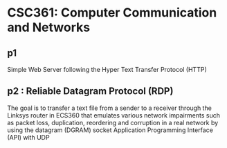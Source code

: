 # CSC361: Computer Communication and Networks
##  p1
Simple Web Server following the Hyper Text Transfer Protocol (HTTP) 
## p2 : Reliable Datagram Protocol (RDP)
The goal is to transfer a text file from a sender to a receiver through the Linksys router in ECS360 that emulates various network impairments such as packet loss,
duplication, reordering and corruption in a real network by using the datagram (DGRAM) socket Application Programming Interface (API) with UDP
